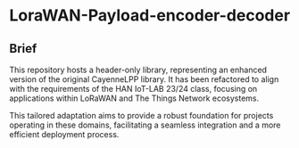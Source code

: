 # LoraWAN-Payload-encoder-decoder

## Brief
This repository hosts a header-only library, representing an enhanced version of the original CayenneLPP library. It has been refactored to align with the requirements of the HAN IoT-LAB 23/24 class, focusing on applications within LoRaWAN and The Things Network ecosystems.

This tailored adaptation aims to provide a robust foundation for projects operating in these domains, facilitating a seamless integration and a more efficient deployment process. 